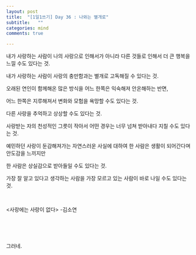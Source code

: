 ```yaml
---
layout: post
title:  "[1일1쓰기] Day 36 : 나와는 별개로"
subtitle:   ""
categories: mind
comments: true

---
```






내가 사랑하는 사람이 나의 사랑으로 인해서가 아니라 다른 것들로 인해서 더 큰 행복을 느낄 수도 있다는 것.

내가 사랑하는 사람이 사랑의 충만함과는 별개로 고독해질 수 있다는 것.

오래된 연인이 함께해온 많은 방식을 어느 한쪽은 익숙해져 안온해하는 반면, 

어느 한쪽은 지루해져서 변화와 모험을 욕망할 수도 있다는 것.

다른 사랑을 추억하고 상상할 수도 있다는 것.

사랑받는 자의 천성적인 그릇이 작아서 어떤 경우는 너무 넘쳐 받아내다 지칠 수도 있다는 것.

예민하던 사랑이 둔감해져가는 자연스러운 사실에 대하여 한 사람은 생활이 되어간다며 안도감을 느끼지만

한 사람은 상실감으로 받아들일 수도 있다는 것.

가장 잘 알고 있다고 생각하는 사람을 가장 모르고 있는 사람이 바로 나일 수도 있다는 것.

<br>

<사랑에는 사랑이 없다> -김소연

<br>

<br>

<br>

그러네.




